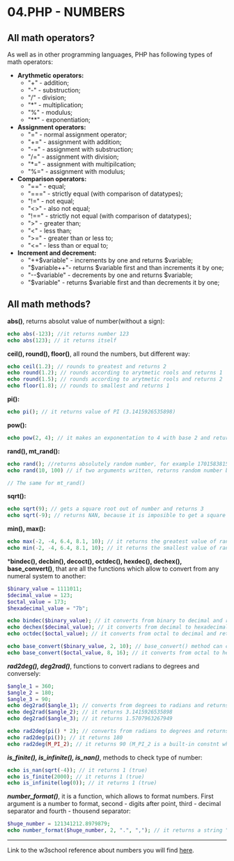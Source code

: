 # 04.PHP - NUMBERS

## All math operators?

As well as in other programming languages, PHP has following types of math operators: 
- **Arythmetic operators:**
  - "+" - addition;
  - "-" - substruction;
  - "/" - division;
  - "*" - multiplication;
  - "%" - modulus;
  - "**" - exponentiation;
- **Assignment operators:**
  - "=" - normal assignment operator;
  - "+=" - assignment with addition;
  - "-=" - assignment with substruction;
  - "/=" - assignment with division;
  - "*=" - assignment with multipilcation;
  - "%=" - assignment with modulus;
-  **Comparison operators:**
   -  "==" - equal;
   -  "===" - strictly equal (with comparison of datatypes);
   -  "!=" - not equal;
   -  "<>" - also not equal;
   -  "!==" - strictly not equal (with comparison of datatypes);
   -  ">" - greater than;
   -  "<" - less than;
   -  ">=" - greater than or less to;
   -  "<=" - less than or equal to;
- **Increment and decrement:**
  - "++$variable" - increments by one and returns $variable;
  - "$variable++"- returns $variable first and than increments it by one;
  - "--$variable" - decrements by one and returns $variable;
  - "$variable" - returns $variable first and than decrements it by one;


## All math methods?
**abs()**, returns absolut value of number(without a sign):
```php
echo abs(-123); //it returns number 123
echo abs(123); // it returns itself
```

**ceil(), round(), floor()**, all round the numbers, but different way:
```php
echo ceil(1.2); // rounds to greatest and returns 2
echo round(1.2); // rounds according to arytmetic rools and returns 1
echo round(1.5); // rounds according to arytmetic rools and returns 2
echo floor(1.8); // rounds to smallest and returns 1
```

**pi():**
```php
echo pi(); // it returns value of PI (3.1415926535898)
```

**pow():**
```php
echo pow(2, 4); // it makes an exponentation to 4 with base 2 and returns 16
```

**rand(), mt_rand():**
```php
echo rand(); //returns absolutely random number, for example 1701583815
echo rand(10, 100) // if two arguments written, returns random number between 10 and 100, for example 81

// The same for mt_rand()
```

**sqrt():**
```php
echo sqrt(9); // gets a square root out of number and returns 3
echo sqrt(-9); // returns NAN, because it is imposible to get a square root out of negative value   
```

**min(), max():**
```php
echo max(-2, -4, 6.4, 8.1, 10); // it returns the greatest value of range, in our situation 10
echo min(-2, -4, 6.4, 8.1, 10); // it returns the smallest value of range, in our situation -4
```

***bindec(), decbin(), decoct(), octdec(), hexdec(), dechex(), base_convert()**, that are all the functions which allow to convert from any numeral system to another:
```php
$binary_value = 1111011;
$decimal_value = 123;
$octal_value = 173;
$hexadecimal_value = "7b";

echo bindec($binary_value); // it converts from binary to decimal and returns 123
echo dechex($decimal_value); // it converts from decimal to hexadecimal and returns 7b
echo octdec($octal_value); // it converts from octal to decimal and returns 123

echo base_convert($binary_value, 2, 10); // base_convert() method can convert from any numeral system to any other. First argument is number to convert, second - numeral system of this number and third - numeral system we want to convert to. And in our situation we convert from binary to decimal and it returns 123
echo base_convert($octal_value, 8, 16); // it converts from octal to hexadecimal and returns 7b
```

***rad2deg(), deg2rad()***, functions to convert radians to degrees and conversely:
```php
$angle_1 = 360;
$angle_2 = 180;
$angle_3 = 90;
echo deg2rad($angle_1); // converts from degrees to radians and returns 6.2831853071796
echo deg2rad($angle_2); // it returns 3.1415926535898
echo deg2rad($angle_3); // it returns 1.5707963267949

echo rad2deg(pi() * 2); // converts from radians to degrees and returns 360
echo rad2deg(pi()); // it returns 180
echo rad2deg(M_PI_2); // it returns 90 (M_PI_2 is a built-in constnt which contains pi() / 2)
```

***is_finite(), is_infinite(), is_nan()***, methods to check type of number:
```php
echo is_nan(sqrt(-4)); // it returns 1 (true)
echo is_finite(2000); // it returns 1 (true)
echo is_infinite(log(0)); // it returns 1 (true)
```

***number_format()***, it is a function, which allows to format numbers. First argument is a number to format, second - digits after point, third - decimal separator and fourth - thousend separator:
```php
$huge_number = 121341212.8979879;
echo number_format($huge_number, 2, ".", ","); // it returns a string "121,341,212.90"
```
___
Link to the w3school reference about numbers you will find 
<a href="https://www.w3schools.com/php/php_ref_math.asp">here</a>.